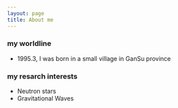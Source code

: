 ```yaml
---
layout: page
title: About me
---
```


### my worldline

- 1995.3, I was born in a small village in GanSu province

### my resarch interests

- Neutron stars
- Gravitational Waves


